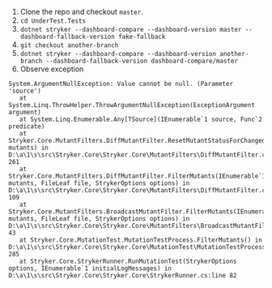 1. Clone the repo and checkout `master`.
2. `cd UnderTest.Tests`
3. `dotnet stryker --dashboard-compare --dashboard-version master --dashboard-fallback-version fake-fallback`
4. `git checkout another-branch`
5. `dotnet stryker --dashboard-compare --dashboard-version another-branch --dashboard-fallback-version dashboard-compare/master`
6. Observe exception
```
System.ArgumentNullException: Value cannot be null. (Parameter 'source')
   at System.Linq.ThrowHelper.ThrowArgumentNullException(ExceptionArgument argument)
   at System.Linq.Enumerable.Any[TSource](IEnumerable`1 source, Func`2 predicate)
   at Stryker.Core.MutantFilters.DiffMutantFilter.ResetMutantStatusForChangedTests(IEnumerable`1 mutants) in D:\a\1\s\src\Stryker.Core\Stryker.Core\MutantFilters\DiffMutantFilter.cs:line 261
   at Stryker.Core.MutantFilters.DiffMutantFilter.FilterMutants(IEnumerable`1 mutants, FileLeaf file, StrykerOptions options) in D:\a\1\s\src\Stryker.Core\Stryker.Core\MutantFilters\DiffMutantFilter.cs:line 109
   at Stryker.Core.MutantFilters.BroadcastMutantFilter.FilterMutants(IEnumerable`1 mutants, FileLeaf file, StrykerOptions options) in D:\a\1\s\src\Stryker.Core\Stryker.Core\MutantFilters\BroadcastMutantFilter.cs:line 43
   at Stryker.Core.MutationTest.MutationTestProcess.FilterMutants() in D:\a\1\s\src\Stryker.Core\Stryker.Core\MutationTest\MutationTestProcess.cs:line 285
   at Stryker.Core.StrykerRunner.RunMutationTest(StrykerOptions options, IEnumerable`1 initialLogMessages) in D:\a\1\s\src\Stryker.Core\Stryker.Core\StrykerRunner.cs:line 82
```
